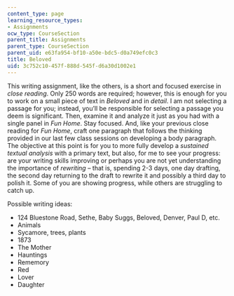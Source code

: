 ```yaml
---
content_type: page
learning_resource_types:
- Assignments
ocw_type: CourseSection
parent_title: Assignments
parent_type: CourseSection
parent_uid: e63fa954-bf10-a50e-bdc5-d0a749efc0c3
title: Beloved
uid: 3c752c10-457f-888d-545f-d6a30d1002e1
---
```


This writing assignment, like the others, is a short and focused exercise in _close reading_. Only 250 words are required; however, this is enough for you to work on a small piece of text in _Beloved_ and in _detail_. I am not selecting a passage for you; instead, you’ll be responsible for selecting a passage you deem is significant. Then, examine it and analyze it just as you had with a single panel in _Fun Home_. Stay focused. And, like your previous close reading for _Fun Home_, craft one paragraph that follows the thinking provided in our last few class sessions on developing a body paragraph. The objective at this point is for you to more fully develop a _sustained textual analysis_ with a primary text, but also, for me to see your progress: are your writing skills improving or perhaps you are not yet understanding the importance of _rewriting_ – that is, spending 2-3 days, one day drafting, the second day returning to the draft to rewrite it and possibly a third day to polish it. Some of you are showing progress, while others are struggling to catch up.

Possible writing ideas:

*   124 Bluestone Road, Sethe, Baby Suggs, Beloved, Denver, Paul D, etc.
*   Animals
*   Sycamore, trees, plants
*   1873
*   The Mother
*   Hauntings
*   Rememory
*   Red
*   Lover
*   Daughter